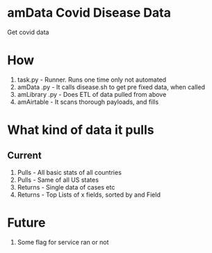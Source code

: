 # amData Covid Disease Data
Get covid data

# How
1. task.py - Runner. Runs one time only not automated 
2. amData .py - It calls disease.sh to get pre fixed data, when called 
3. amLibrary .py - Does ETL of data pulled from above 
3. amAirtable - It scans thorough payloads, and fills 

# What kind of data it pulls
## Current 
1. Pulls - All basic stats of all countries 
2. Pulls - Same of all US states
3. Returns - Single data of cases etc 
4. Returns - Top Lists of x fields, sorted by and Field

# Future
1. Some flag for service ran or not
